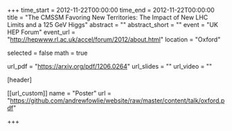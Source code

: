 +++
time_start = 2012-11-22T00:00:00
time_end = 2012-11-22T00:00:00
title = "The CMSSM Favoring New Territories: The Impact of New LHC Limits and a 125 GeV Higgs"
abstract = ""
abstract_short = ""
event = "UK HEP Forum"
event_url = "http://hepwww.rl.ac.uk/accel/forum/2012/about.html"
location = "Oxford"

selected = false
math = true

url_pdf = "https://arxiv.org/pdf/1206.0264"
url_slides = ""
url_video = ""

[header]

[[url_custom]]
name = "Poster"
url = "https://github.com/andrewfowlie/website/raw/master/content/talk/oxford.pdf"

+++
